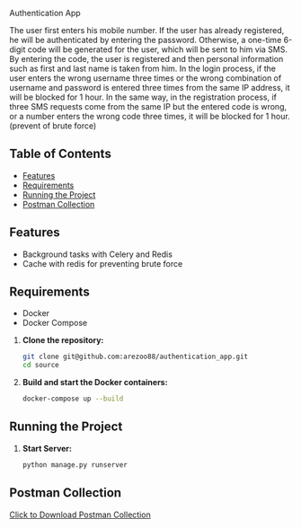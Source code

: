 Authentication App

The user first enters his mobile number.
If the user has already registered, he will be authenticated by entering the password.
Otherwise, a one-time 6-digit code will be generated for the user, which will be sent to him via SMS.
By entering the code, the user is registered and then personal information such as first and last name is taken from him.
In the login process, if the user enters the wrong username three times or the wrong combination of username and password is entered three times from the same IP address, it will be blocked for 1 hour.
In the same way, in the registration process, if three SMS requests come from the same IP but the entered code is wrong, or a number enters the wrong code three times, it will be blocked for 1 hour.(prevent of brute force)

## Table of Contents

- [Features](#features)
- [Requirements](#requirements)
- [Running the Project](#running-the-project)
- [Postman Collection](#postman-collection)

## Features

- Background tasks with Celery and Redis
- Cache with redis for preventing brute force

## Requirements

- Docker
- Docker Compose

1. **Clone the repository:**

   ```sh
   git clone git@github.com:arezoo88/authentication_app.git
   cd source
   ```

2. **Build and start the Docker containers:**

   ```sh
   docker-compose up --build
   ```

## Running the Project

1. **Start Server:**

   ```sh
   python manage.py runserver
   ```

## Postman Collection

<a href="https://github.com/arezoo88/authentication_app/blob/master/source/assets/authentication_app.postman_collection.json" download>Click to Download Postman Collection</a>